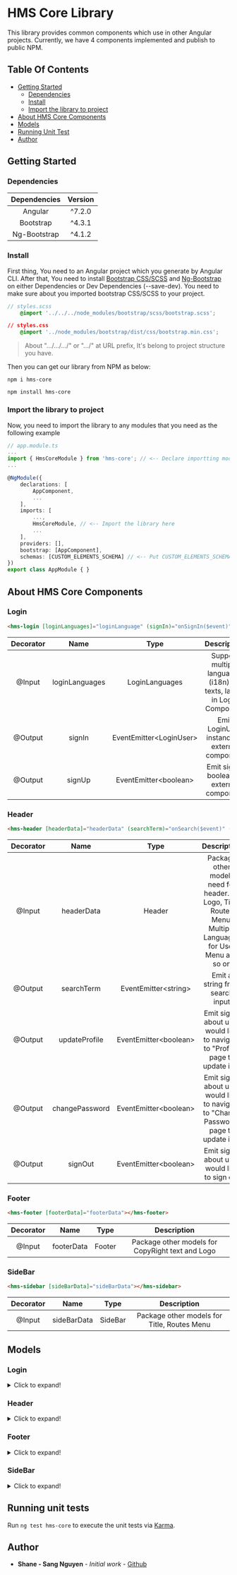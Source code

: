 # HMS Core Library

This library provides common components which use in other Angular projects. Currently, we have 4 components implemented and publish to public NPM.

## Table Of Contents

* [Getting Started](#getting-started)
    * [Dependencies](#dependencies)
    * [Install](#install)
    * [Import the library to project](#import-the-library-to-project)
* [About HMS Core Components](#about-hms-core-components)
* [Models](#models)
* [Running Unit Test](#running-unit-test)
* [Author](#author)


## Getting Started

### Dependencies 
| Dependencies  | Version        | 
| :-----------: |:--------------:|
| Angular       | ^7.2.0         |
| Bootstrap     | ^4.3.1         |
| Ng-Bootstrap  | ^4.1.2         |

### Install

First thing, You need to an Angular project which you generate by Angular CLI.
After that, You need to install [Bootstrap CSS/SCSS](https://www.npmjs.com/package/bootstrap) and [Ng-Bootstrap](https://github.com/ng-bootstrap/ng-bootstrap) on either Dependencies or Dev Dependencies (--save-dev). You need to make sure about you imported bootstrap CSS/SCSS to your project.
```scss
// styles.scss
    @import '../../../node_modules/bootstrap/scss/bootstrap.scss';
```
```css
// styles.css
    @import '../node_modules/bootstrap/dist/css/bootstrap.min.css';
```
> About ".../.../.../" or ".../" at URL prefix, It's belong to project structure you have.

Then you can get our library from NPM as below:
```shell
npm i hms-core
```
```shell
npm install hms-core
```

### Import the library to project

Now, you need to import the library to any modules that you need as the following example
```ts
// app.module.ts
...
import { HmsCoreModule } from 'hms-core'; // <-- Declare importting module from hms-core here
...

@NgModule({
    declarations: [
        AppComponent,
        ...
    ],
    imports: [
        ...,
        HmsCoreModule, // <-- Import the library here
        ...
    ],
    providers: [],
    bootstrap: [AppComponent],
    schemas: [CUSTOM_ELEMENTS_SCHEMA] // <-- Put CUSTOM_ELEMENTS_SCHEMA to schemas
})
export class AppModule { }
```
## About HMS Core Components

### Login

```html
<hms-login [loginLanguages]="loginLanguage" (signIn)="onSignIn($event)" (signOut)="onSignOut()"></hms-login>
```
| Decorator | Name | Type | Description |
|:--------:|:-------:|:--------:|:-----------:|
| @Input | loginLanguages | LoginLanguages | Support multiple languages (i18n) for texts, labels in Login Component |
| @Output | signIn | EventEmitter\<LoginUser\> | Emit LoginUser instance to external component |
| @Output | signUp | EventEmitter\<boolean\> | Emit signal boolean to external component |

### Header

```html
<hms-header [headerData]="headerData" (searchTerm)="onSearch($event)" (updateProfile)="onUpdateProfile()" (changePassword)="onChangePassword()" (signOut)="onSignOut()"></hms-header>
```
| Decorator | Name | Type | Description |
|:--------:|:-------:|:--------:|:-----------:|
| @Input | headerData | Header | Package other models need for header. As Logo, Title, Routes Menu, Multiple Languages for User Menu and so on |
| @Output | searchTerm | EventEmitter\<string\> | Emit a string from search input |
| @Output | updateProfile | EventEmitter\<boolean\> | Emit signal about user would like to navigate to "Profile" page to update info |
| @Output | changePassword | EventEmitter\<boolean\> | Emit signal about user would like to navigate to "Change Password" page to update info |
| @Output | signOut | EventEmitter\<boolean\> | Emit signal about user would like to sign out |

### Footer

```html
<hms-footer [footerData]="footerData"></hms-footer>
```
| Decorator | Name | Type | Description |
|:--------:|:-------:|:--------:|:-----------:|
| @Input | footerData | Footer | Package other models for CopyRight text and Logo |

### SideBar

```html
<hms-sidebar [sideBarData]="sideBarData"></hms-sidebar>
```
| Decorator | Name | Type | Description |
|:--------:|:-------:|:--------:|:-----------:|
| @Input | sideBarData | SideBar | Package other models for Title, Routes Menu |

## Models

### Login

<details>
<summary>Click to expand!</summary>

```shell
//login-languages.model.ts

---LoginLanguages CLASS
-------title?: string;
-------emailLabel?: string;
-------passwordLabel?: string;
-------signInText?: string;
-------signUpText?: string;
-------signUpIntroText?: string;
-------invalidEmailMessageText?: string;
```

```shell
//login-languages.model.ts

---LoginUser CLASS
-------email: string;
-------password: string;
```
</details>

### Header

<details>
<summary>Click to expand!</summary>

```shell
//header.model.ts

---Header CLASS
-------logo: Logo;
-------title: string;
-------menu: MenuItem[];
-------user: User;
-------userMenuLanguage: UserMenuLanguage;
```

```shell
//logo.model.ts

---Logo CLASS
-------imgUrl: string;
-------alt: string;
-------homePageUrl: string;
```

```shell
//menu-item.model.ts

---MenuItem CLASS
-------displayText: string;
-------url: string;
```

```shell
//user-menu-language.model.ts

---UserMenuLanguage CLASS
-------profile: Logo;
-------changePassword: string;
-------signOut: MenuItem[];
```

```shell
//user.model.ts

---User CLASS
-------firstName: string;
-------lastName: string;
-------email: string;
-------user: string;
```
</details>

### Footer

<details>
<summary>Click to expand!</summary>

```shell
//footer.model.ts

---Footer CLASS
-------copyRightText: string;
-------logo: Logo;
```
</details>

### SideBar

<details>
<summary>Click to expand!</summary>

```shell
//sidebar.model.ts

---SideBar CLASS
-------title: string;
-------menu: string;
```
</details>

## Running unit tests

Run `ng test hms-core` to execute the unit tests via [Karma](https://karma-runner.github.io).

## Author
* **Shane - Sang Nguyen** - *Initial work* - [Github](https://github.com/SangNguyenOSD)
